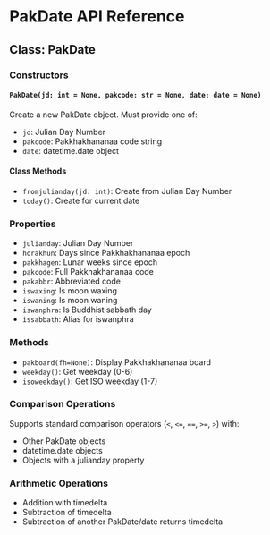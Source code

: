 # PakDate API Reference

## Class: PakDate

### Constructors

#### `PakDate(jd: int = None, pakcode: str = None, date: date = None)`

Create a new PakDate object. Must provide one of:
- `jd`: Julian Day Number
- `pakcode`: Pakkhakhananaa code string
- `date`: datetime.date object

#### Class Methods

- `fromjulianday(jd: int)`: Create from Julian Day Number
- `today()`: Create for current date

### Properties

- `julianday`: Julian Day Number
- `horakhun`: Days since Pakkhakhananaa epoch
- `pakkhagen`: Lunar weeks since epoch
- `pakcode`: Full Pakkhakhananaa code
- `pakabbr`: Abbreviated code
- `iswaxing`: Is moon waxing
- `iswaning`: Is moon waning
- `iswanphra`: Is Buddhist sabbath day
- `issabbath`: Alias for iswanphra

### Methods

- `pakboard(fh=None)`: Display Pakkhakhananaa board
- `weekday()`: Get weekday (0-6)
- `isoweekday()`: Get ISO weekday (1-7)

### Comparison Operations

Supports standard comparison operators (`<`, `<=`, `==`, `>=`, `>`) with:
- Other PakDate objects
- datetime.date objects
- Objects with a julianday property

### Arithmetic Operations

- Addition with timedelta
- Subtraction of timedelta
- Subtraction of another PakDate/date returns timedelta 